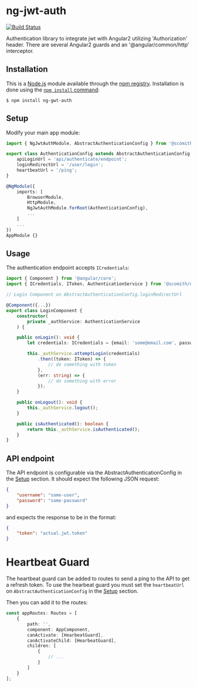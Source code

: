 # ng-jwt-auth

[![Build Status](https://travis-ci.org/scottasmith/ng-gwt-auth.png?branch=master)](https://travis-ci.org/scottasmith/ng-gwt-auth)

Authentication library to integrate jwt with Angular2 utilizing 'Authorization' header.
There are several Angular2 guards and an '@angular/common/http' interceptor.

## Installation

This is a [Node.js](https://nodejs.org/en/) module available through the
[npm registry](https://www.npmjs.com/). Installation is done using the
[`npm install` command](https://docs.npmjs.com/getting-started/installing-npm-packages-locally):

```
$ npm install ng-gwt-auth
```

## Setup

Modify your main app module:
```typescript
import { NgJwtAuthModule, AbstractAuthenticationConfig } from '@scomith/ng-jwt-auth';

export class AuthenticationConfig extends AbstractAuthenticationConfig {
    apiLoginUrl = 'api/authenticate/endpoint';
    loginRedirectUrl = '/user/login';
    heartbeatUrl = '/ping';
}

@NgModule({
    imports: [
        BrowserModule,
        HttpModule,
        NgJwtAuthModule.forRoot(AuthenticationConfig),
        ...
    ]
    ...
})
AppModule {}
```

## Usage

The authentication endpoint accepts `ICredentials`:

```typescript
import { Component } from '@angular/core';
import { ICredentials, IToken, AuthenticationService } from '@scomith/ng-jwt-auth';

// Login Component on AbstractAuthenticationConfig.loginRedirectUrl

@Component({...})
export class LoginComponent {
    constructor(
        private _authService: AuthenticationService
    ) {

    public onLogin(): void {
        let credentials: ICredentials = {email: 'some@email.com', password: 'some-password'};

        this._authService.attemptLogin(credentials)
            .then((token: IToken) => {
                // do something with token
            },
            (err: string) => {
                // do something with error
            });
    }

    public onLogout(): void {
        this._authService.logout();
    }

    public isAuthenticated(): boolean {
        return this._authService.isAuthenticated();
    }
}
```

## API endpoint

The API endpoint is configurable via the AbstractAuthenticationConfig in the [Setup](https://github.com/scottasmith/ng-gwt-auth/blob/master/README.md#setup) section.
It should expect the following JSON request:

```json
{
    "username": "some-user",
    "password": "some-password"
}
```

and expects the response to be in the format:

```json
{
    "token": "actual.jwt.token"
}
```

# Heartbeat Guard

The heartbeat guard can be added to routes to send a ping to the API to get a refresh token.
To use the hearbeat guard you must set the ```heartbeatUrl``` on ```AbstractAuthenticationConfig``` in the [Setup](https://github.com/scottasmith/ng-gwt-auth/blob/master/README.md#setup) section.

Then you can add it to the routes:
```typescript
const appRoutes: Routes = [
    {
        path: '',
        component: AppComponent,
        canActivate: [HearbeatGuard],
        canActivateChild: [HearbeatGuard],
        children: [
            {
                // ...
            }
        ]
    }
];
```
